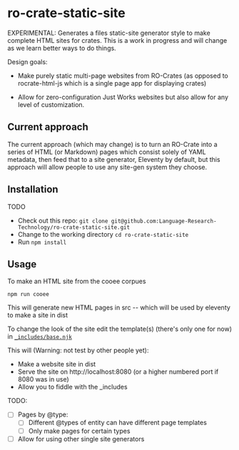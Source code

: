 # ro-crate-static-site

EXPERIMENTAL: Generates a files static-site generator style to make complete HTML sites for crates. This is a work in progress and will change as we learn better ways to do things.

Design goals:

- Make purely static multi-page websites from RO-Crates (as opposed to rocrate-html-js which is a single page app for displaying crates)

- Allow for zero-configuration Just Works websites but also allow for any level of customization.

## Current approach

The current approach (which may change) is to turn an RO-Crate into a series of HTML (or Markdown) pages which consist solely of YAML metadata, then feed that to a site generator, Eleventy by default, but this approach will allow people to use any site-gen system they choose.

## Installation

TODO

- Check out this repo: `git clone git@github.com:Language-Research-Technology/ro-crate-static-site.git`
- Change to the working directory `cd ro-crate-static-site`
- Run `npm install`


## Usage 

To make an HTML site from the cooee corpues

```
npm run cooee
```

This will generate new HTML pages in src -- which will be used by eleventy to make a site in dist



To change the look of the site edit the template(s) (there's only one for now) in [`_includes/base.njk`](._includes/base.njk)

This will (Warning: not test by other people yet):

-  Make a website site in dist
-  Serve the site on http://localhost:8080 (or a higher numbered port if 8080 was in use)
-  Allow you to fiddle with the _includes 

TODO: 

- [ ] Pages by @type:
    - [ ]  Different @types of entity can have different page templates
    - [ ]  Only make pages for certain types 
- [ ] Allow for using other single site generators
